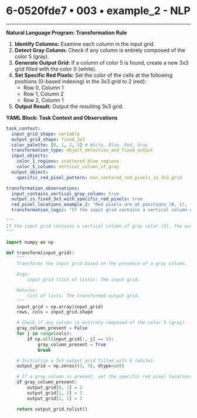 # 6-0520fde7 • 003 • example_2 - NLP

---
**Natural Language Program: Transformation Rule**

1. **Identify Columns:** Examine each column in the input grid.
2. **Detect Gray Column:** Check if any column is entirely composed of the color 5 (gray).
3. **Generate Output Grid:** If a column of color 5 is found, create a new 3x3 grid filled with the color 0 (white).
4. **Set Specific Red Pixels:** Set the color of the cells at the following positions (0-based indexing) in the 3x3 grid to 2 (red):
    - Row 0, Column 1
    - Row 1, Column 2
    - Row 2, Column 1
5. **Output Result:** Output the resulting 3x3 grid.

**YAML Block: Task Context and Observations**

```yaml
task_context:
  input_grid_shape: variable
  output_grid_shape: fixed_3x3
  color_palette: [0, 1, 2, 5] # White, Blue, Red, Gray
  transformation_type: object_detection_and_fixed_output
  input_objects:
    color_1_regions: scattered_blue_regions
    color_5_column: vertical_column_of_gray
  output_object:
    specific_red_pixel_pattern: non_centered_red_pixels_in_3x3_grid

transformation_observations:
  input_contains_vertical_gray_column: true
  output_is_fixed_3x3_with_specific_red_pixels: true
  red_pixel_locations_example_2: "Red pixels are at positions (0, 1), (1, 2), and (2, 1) in the 3x3 output grid (0-indexed)."
  transformation_logic: "If the input grid contains a vertical column of gray color (5), the output is a fixed 3x3 grid with specific red pixels (2) at positions (0, 1), (1, 2), and (2, 1), and white color (0) elsewhere. The input's content otherwise is ignored."
```

```python
"""
If the input grid contains a vertical column of gray color (5), the output is a fixed 3x3 grid with specific red pixels (2) at positions (0, 1), (1, 2), and (2, 1), and white color (0) elsewhere. The input's content otherwise is ignored.
"""

import numpy as np

def transform(input_grid):
    """
    Transforms the input grid based on the presence of a gray column.

    Args:
        input_grid (list of lists): The input grid.

    Returns:
        list of lists: The transformed output grid.
    """
    input_grid = np.array(input_grid)
    rows, cols = input_grid.shape

    # Check if any column is entirely composed of the color 5 (gray).
    gray_column_present = False
    for j in range(cols):
        if np.all(input_grid[:, j] == 5):
            gray_column_present = True
            break

    # Initialize a 3x3 output grid filled with 0 (white).
    output_grid = np.zeros((3, 3), dtype=int)

    # If a gray column is present, set the specific red pixel locations.
    if gray_column_present:
        output_grid[0, 1] = 2
        output_grid[1, 2] = 2
        output_grid[2, 1] = 2

    return output_grid.tolist()
```

